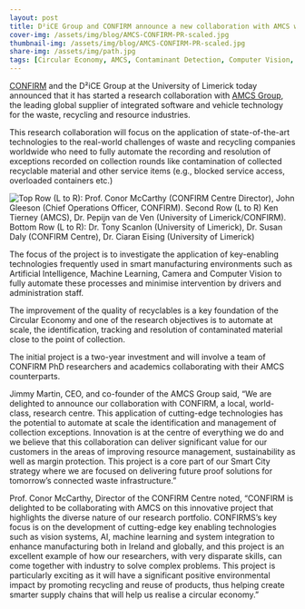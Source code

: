 ```yaml
---
layout: post
title: D²iCE Group and CONFIRM announce a new collaboration with AMCS which will improve contamination detection in recycled waste.
cover-img: /assets/img/blog/AMCS-CONFIRM-PR-scaled.jpg
thumbnail-img: /assets/img/blog/AMCS-CONFIRM-PR-scaled.jpg
share-img: /assets/img/path.jpg
tags: [Circular Economy, AMCS, Contaminant Detection, Computer Vision, Confirm]
---
```


[CONFIRM](https://confirm.ie/) and the D²iCE Group at the University of Limerick today announced that it has started a research collaboration with [AMCS Group](https://www.amcsgroup.com/), the leading global supplier of integrated software and vehicle technology for the waste, recycling and resource industries.

This research collaboration will focus on the application of state-of-the-art technologies to the real-world challenges of waste and recycling companies worldwide who need to fully automate the recording and resolution of exceptions recorded on collection rounds like contamination of collected recyclable material and other service items (e.g., blocked service access, overloaded containers etc.)

![](/assets/img/blog/AMCS-CONFIRM-PR-scaled.jpg "Top Row (L to R): Prof. Conor McCarthy (CONFIRM Centre Director), John Gleeson (Chief Operations Officer, CONFIRM). Second Row (L to R) Ken Tierney (AMCS), Dr. Pepijn van de Ven (University of Limerick/CONFIRM). Bottom Row (L to R): Dr. Tony Scanlon (University of Limerick), Dr. Susan Daly (CONFIRM Centre), Dr. Ciaran Eising (University of Limerick)")

The focus of the project is to investigate the application of key-enabling technologies frequently used in smart manufacturing environments such as Artificial Intelligence, Machine Learning, Camera and Computer Vision to fully automate these processes and minimise intervention by drivers and administration staff.

The improvement of the quality of recyclables is a key foundation of the Circular Economy and one of the research objectives is to automate at scale, the identification, tracking and resolution of contaminated material close to the point of collection.

The initial project is a two-year investment and will involve a team of CONFIRM PhD researchers and academics collaborating with their AMCS counterparts.

Jimmy Martin, CEO, and co-founder of the AMCS Group said, “We are delighted to announce our collaboration with CONFIRM, a local, world-class, research centre. This application of cutting-edge technologies has the potential to automate at scale the identification and management of collection exceptions.  Innovation is at the centre of everything we do and we believe that this collaboration can deliver significant value for our customers in the areas of improving resource management, sustainability as well as margin protection. This project is a core part of our Smart City strategy where we are focused on delivering future proof solutions for tomorrow’s connected waste infrastructure.”

Prof. Conor McCarthy, Director of the CONFIRM Centre noted, “CONFIRM is delighted to be collaborating with AMCS on this innovative project that highlights the diverse nature of our research portfolio. CONFIRMS’s key focus is on the development of cutting-edge key enabling technologies such as vision systems, AI, machine learning and system integration to enhance manufacturing both in Ireland and globally, and this project is an excellent example of how our researchers, with very disparate skills, can come together with industry to solve complex problems. This project is particularly exciting as it will have a significant positive environmental impact by promoting recycling and reuse of products, thus helping create smarter supply chains that will help us realise a circular economy.”
